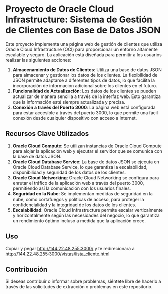 # Proyecto de Oracle Cloud Infrastructure: Sistema de Gestión de Clientes con Base de Datos JSON

Este proyecto implementa una página web de gestión de clientes que utiliza Oracle Cloud Infrastructure (OCI) para proporcionar un entorno altamente escalable y seguro. La aplicación está diseñada para permitir a los usuarios realizar las siguientes acciones:
1. **Almacenamiento de Datos de Clientes**: Utiliza una base de datos JSON para almacenar y gestionar los datos de los clientes. La flexibilidad de JSON permite adaptarse a diferentes tipos de datos, lo que facilita la incorporación de información adicional sobre los clientes en el futuro.
2. **Funcionalidad de Actualización**: Los datos de los clientes se pueden actualizar de manera sencilla a través de la interfaz web. Esto garantiza que la información esté siempre actualizada y precisa.
3. **Conexión a través del Puerto 3000**: La página web está configurada para estar accesible a través del puerto 3000, lo que permite una fácil conexión desde cualquier dispositivo con acceso a Internet.

## Recursos Clave Utilizados

1. **Oracle Cloud Compute**: Se utilizan instancias de Oracle Cloud Compute para alojar la aplicación web y ejecutar el servidor que se comunica con la base de datos JSON.
2. **Oracle Cloud Database Service**: La base de datos JSON se ejecuta en Oracle Cloud Database Service, lo que garantiza la escalabilidad, disponibilidad y seguridad de los datos de los clientes.
3. **Oracle Cloud Networking**: Oracle Cloud Networking se configura para enrutar el tráfico de la aplicación web a través del puerto 3000, permitiendo así la comunicación con los usuarios finales.
4. **Seguridad en la Nube**: Se implementan medidas de seguridad en la nube, como cortafuegos y políticas de acceso, para proteger la confidencialidad y la integridad de los datos de los clientes.
5. **Escalabilidad**: Oracle Cloud Infrastructure permite escalar verticalmente y horizontalmente según las necesidades del negocio, lo que garantiza un rendimiento óptimo incluso a medida que la aplicación crece.

## Uso
Copiar y pegar http://144.22.48.255:3000/ y te redirecionara a http://144.22.48.255:3000/vistas/lista_cliente.html
## Contribución
Si deseas contribuir o informar sobre problemas, siéntete libre de hacerlo a través de las solicitudes de extracción o problemas en este repositorio.







